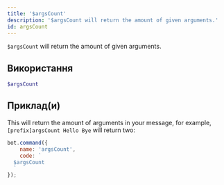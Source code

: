 ```yaml
---
title: '$argsCount'
description: '$argsCount will return the amount of given arguments.'
id: argsCount
---
```


`$argsCount` will return the amount of given arguments.

## Використання

```php
$argsCount
```

## Приклад(и)

This will return the amount of arguments in your message, for example, `[prefix]argsCount Hello Bye` will return two:

```javascript
bot.command({
    name: 'argsCount',
    code: `
  $argsCount
  `
});
```

